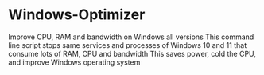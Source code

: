 # Windows-Optimizer
Improve CPU, RAM and bandwidth on Windows all versions
This command line script stops same services and processes of Windows 10 and 11 that consume lots of RAM, CPU and bandwidth
This saves power, cold the CPU, and improve Windows operating system
